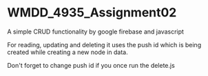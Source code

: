 # WMDD_4935_Assignment02
A simple CRUD functionality by google firebase and javascript

For reading, updating and deleting it uses the push id which is being created while creating a new node in data.

Don't forget to change push id if you once run the delete.js
